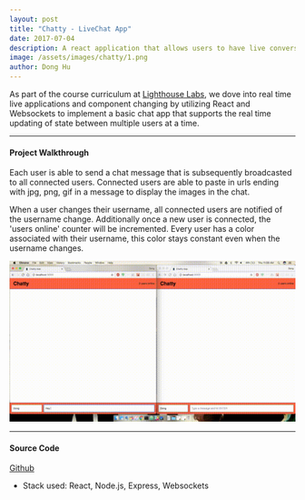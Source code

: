 ```yaml
---
layout: post
title: "Chatty - LiveChat App"
date: 2017-07-04
description: A react application that allows users to have live conversations.
image: /assets/images/chatty/1.png
author: Dong Hu
---
```

As part of the course curriculum at [Lighthouse Labs](https://www.lighthouselabs.ca/), we dove into real time live applications and component changing by utilizing React and Websockets to implement a basic chat app that supports the real time updating of state between multiple users at a time.

<hr />

#### Project Walkthrough

Each user is able to send a chat message that is subsequently broadcasted to all connected users. Connected users are able to paste in urls ending with jpg, png, gif in a message to display the images in the chat.

When a user changes their username, all connected users are notified of the username change. Additionally once a new user is connected, the 'users online' counter will be incremented. Every user has a color associated with their username, this color stays constant even when the username changes.

![ChatyApp](/assets/images/chatty/2.gif)

<hr />

#### Source Code

[Github](https://github.com/chaodonghu/chatty_app)

* Stack used: React, Node.js, Express, Websockets
